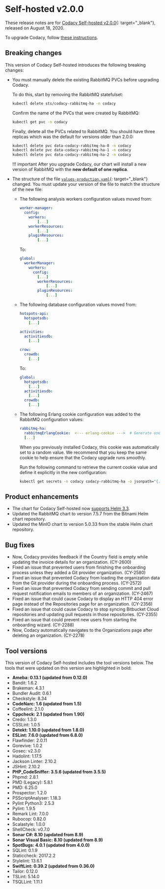 # Self-hosted v2.0.0

These release notes are for [Codacy Self-hosted v2.0.0](https://github.com/codacy/chart/releases/tag/2.0.0){: target="_blank"}, released on August 18, 2020.

To upgrade Codacy, follow [these instructions](../../chart/maintenance/upgrade.md).

## Breaking changes

This version of Codacy Self-hosted introduces the following breaking changes:

-   You must manually delete the existing RabbitMQ PVCs before upgrading Codacy.

    To do this, start by removing the RabbitMQ <span class="skip-vale">statefulset</span>:

    ```bash
    kubectl delete sts/codacy-rabbitmq-ha -n codacy
    ```

    Confirm the name of the PVCs that were created by RabbitMQ:

    ```bash
    kubectl get pvc -n codacy
    ```

    Finally, delete all the PVCs related to RabbitMQ. You should have three replicas which was the default for versions older than 2.0.0:

    ```bash
    kubectl delete pvc data-codacy-rabbitmq-ha-0 -n codacy
    kubectl delete pvc data-codacy-rabbitmq-ha-1 -n codacy
    kubectl delete pvc data-codacy-rabbitmq-ha-2 -n codacy
    ```

    !!! important
        After you upgrade Codacy, our chart will install a new version of RabbitMQ with the **new default of one replica**.

-   The structure of the file [`values-production.yaml`](https://docs.codacy.com/v2.0/chart/values-files/values-production.yaml){: target="_blank"} changed. You must update your version of the file to match the structure of the new file:

    -   The following analysis workers configuration values moved from:

        ```yaml
        worker-manager:
          config:
            workers:
                [...]
            workerResources:
                [...]
            pluginResources:
                [...]
        ```

        To:
        
        ```yaml
        global:
          workerManager:
            workers:
              config:
                [...]
                workerResources:
                    [...]
                pluginResources:
                    [...]
        ```

    -   The following database configuration values moved from:

        ```yaml
        hotspots-api:
          hotspotsdb:
            [...]
        
        activities:
          activitiesdb:
            [...]
        
        crow:
          crowdb:
            [...]
        ```

        To:
        
        ```yaml
        global:
          hotspotsdb:
            [...]
          activitiesdb:
            [...]
          crowdb:
            [...]
        ```

    -   The following Erlang cookie configuration was added to the RabbitMQ configuration values:

        ```yaml
        rabbitmq-ha:
          rabbitmqErlangCookie:  <--- erlang-cookie --->  # Generate one with `cat /dev/urandom | tr -dc 'a-zA-Z0-9' | fold -w 32 | head -n 1`
          [...]
        ```

        When you previously installed Codacy, this cookie was automatically set to a random value. We recommend that you keep the same cookie to help ensure that the Codacy upgrade runs smoothly.

        Run the following command to retrieve the current cookie value and define it explicitly in the new configuration:

        ```bash
        kubectl get secrets -n codacy codacy-rabbitmq-ha -o jsonpath="{.data.rabbitmq-erlang-cookie}" | base64 --decode
        ```

## Product enhancements

-   The chart for Codacy Self-hosted now [supports Helm 3.3](https://docs.codacy.com/v2.0/chart/#2-installing-codacy).
-   Updated the RabbitMQ chart to version 7.5.7 from the Bitnami Helm chart repository.
-   Updated the MinIO chart to version 5.0.33 from the stable Helm chart repository.

## Bug fixes

-   Now, Codacy provides feedback if the Country field is empty while updating the invoice details for an organization. (CY-2600)
-   Fixed an issue that prevented users from finishing the onboarding process unless they added a Git provider organization. (CY-2580)
-   Fixed an issue that prevented Codacy from loading the organization data from the Git provider during the onboarding process. (CY-2572)
-   Fixed an issue that prevented Codacy from sending commit and pull request notification emails to members of an organization. (CY-2467)
-   Fixed an issue that could cause Codacy to display an HTTP 404 error page instead of the Repositories page for an organization. (CY-2356)
-   Fixed an issue that could cause Codacy to stop syncing Bitbucket Cloud repositories and updating pull requests in those repositories. (CY-2355)
-   Fixed an issue that could prevent new users from starting the onboarding wizard. (CY-2288)
-   Now, Codacy automatically navigates to the Organizations page after deleting an organization. (CY-2278)

## Tool versions

This version of Codacy Self-hosted includes the tool versions below. The tools that were updated on this version are highlighted in bold:

-   **Ameba: 0.13.1 (updated from 0.12.0)**
-   Bandit: 1.6.2
-   Brakeman: 4.3.1
-   Bundler Audit: 0.6.1
-   Checkstyle: 8.34
-   **CodeNarc: 1.6 (updated from 1.5)**
-   Coffeelint: 2.1.0
-   **Cppcheck: 2.1 (updated from 1.90)**
-   Credo: 1.3.0
-   CSSLint: 1.0.5
-   **Detekt: 1.10.0 (updated from 1.8.0)**
-   **ESLint: 7.6.0 (updated from 6.8.0)**
-   Flawfinder: 2.0.11
-   Gorevive: 1.0.2
-   Gosec: v2.3.0
-   Hadolint: 1.17.5
-   Jackson Linter: 2.10.2
-   JSHint: 2.10.2
-   **PHP_CodeSniffer: 3.5.6 (updated from 3.5.5)**
-   Phpmd: 2.8.1
-   PMD (Legacy): 5.8.1
-   PMD: 6.25.0
-   Prospector: 1.2.0
-   PSScriptAnalyser: 1.18.3
-   Pylint Python3: 2.5.3
-   Pylint: 1.9.5
-   Remark Lint: 7.0.0
-   Rubocop: 0.82.0
-   Scalastyle: 1.0.0
-   ShellCheck: v0.7.0
-   **Sonar C#: 8.10 (updated from 8.9)**
-   **Sonar Visual Basic: 8.10 (updated from 8.9)**
-   **SpotBugs: 4.0.1 (updated from 4.0.0)**
-   SQLint: 0.1.9
-   Staticcheck: 2017.2.2
-   Stylelint: 13.6.1
-   **SwiftLint: 0.39.2 (updated from 0.36.0)**
-   Tailor: 0.12.0
-   TSLint: 5.14.0
-   TSQLLint: 1.11.1
